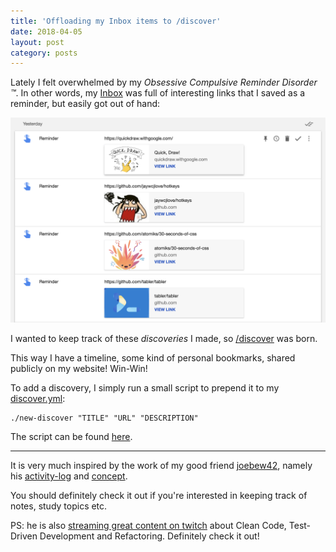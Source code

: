 ```yaml
---
title: 'Offloading my Inbox items to /discover'
date: 2018-04-05
layout: post
category: posts
---
```


Lately I felt overwhelmed by my *Obsessive Compulsive Reminder Disorder ™*. In other words, my [Inbox](https://inbox.google.com/) was full of interesting links that I saved as a reminder, but easily got out of hand:

![inbox-full](/assets/images/posts/inbox-full.png)


I wanted to keep track of these *discoveries* I made, so [/discover](/discover) was born.

This way I have a timeline, some kind of personal bookmarks, shared publicly on my website! Win-Win!

To add a discovery, I simply run a small script to prepend it to my [discover.yml](https://github.com/christian-fei/christian-fei.github.io/blob/master/_data/discover.yml):

```
./new-discover "TITLE" "URL" "DESCRIPTION"
```

The script can be found [here](https://github.com/christian-fei/christian-fei.github.io/blob/master/new-discover).

---

It is very much inspired by the work of my good friend [joebew42](https://github.com/joebew42), namely his [activity-log](https://github.com/joebew42/daily-activity-log) and [concept](https://github.com/joebew42/daily-activity-log-concept).

You should definitely check it out if you're interested in keeping track of notes, study topics etc.

PS: he is also [streaming great content on twitch](https://www.twitch.tv/joebew42) about Clean Code, Test-Driven Development and Refactoring. Definitely check it out!